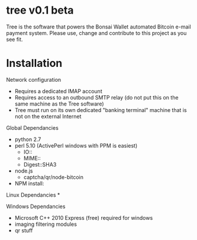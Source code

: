 tree v0.1 beta
====

Tree is the software that powers the Bonsai Wallet automated Bitcoin e-mail payment system. Please use, change and contribute to this project as you see fit.

Installation
====

Network configuration
* Requires a dedicated IMAP account
* Requires access to an outbound SMTP relay (do not put this on the same machine as the Tree software)
* Tree must run on its own dedicated "banking terminal" machine that is not on the external Internet

Global Dependancies
* python 2.7
* perl 5.10 (ActivePerl windows with PPM is easiest)
  * IO::
  * MIME::
  * Digest::SHA3
* node.js
  * captcha/qr/node-bitcoin
* NPM install: 

Linux Dependancies
* 

Windows Dependancies
* Microsoft C++ 2010 Express (free) required for windows
* imaging filtering modules
* qr stuff
